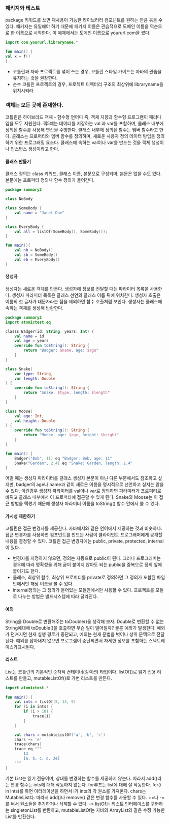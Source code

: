 
### 패키지와 테스트
package 키워드를 쓰면 재사용이 가능한 라이브러리 컴포넌트를 원하는 만큼 묶을 수 있다.
패키지는 유일해야 하기 때문에 패키지 이름은 관습적으로 도메인 이름을 역순으로 한 이름으로 시작한다. 이 예제에서는 도메인 이름으로 yoururl.com을 썼다.

```kotlin
import com.yoururl.libraryname.*

fun main() {
val x = f()
}
```


- 코틀린과 자바 프로젝트를 섞어 쓰는 경우, 코틀린 스타일 가이드는 자바의 관습을 유지하는 것을 권장한다.
- 순수 코틀린 프로젝트의 경우, 프로젝트 디렉터리 구조의 최상위에 libraryname을 위치시켜라

### 객체는 모든 곳에 존재한다.
코틀린은 하이브리드 객체 - 함수형 언어다 즉, 객체 지향과 함수형 프로그램이 패러다임을 모두 지원한다.
객5체는 데이터를 저장하는  val 과 var를 포함하며, 클래스 내부에 정의된 함수를 사용해 연산을 수행한다. 클래스 내부에 정의된 함수는 멤버 함수라고 한다. 클래스는 프로퍼티와 멤버 함수를 정의하며, 새로운 사용자 정의 데이터 탕입을 정의하기 위한 프로그래밍 요소다. 클래스에 속하는  val이나 var를 만드는 것을 객체 생성이나 인스턴스 생성이라고 한다.

#### 클래스 만들기
클래스 정의는 class 키워드, 클래스 이름, 본문으로 구성되며, 본문은 없을 수도 있다. 본문에는 프로퍼티 정의나 함수 정의가 들어간다.

```Kotlin
package summary2

class NoBody

class SomeBody {
	val name = "Janet Doe"
}

class EveryBody {
	val all = listOf(SomeBody(), SomeBody());
}

fun main(){
	val nb = NoBody()
	val sb = SomeBody()
	val eb = EveryBody()
}
```

#### 생성자
생성자는 새로운 객체를 만든다. 생성자에 정보를 전달할 때는 파라미터 목록을 사용한다. 생성자 파라미터 목록은 클래스 선언의 클래스 이름 뒤에 위치한다. 생성자 호출은 이름의 첫 글자가 대문자라는 점을 제외하면 함수 호출처럼 보인다. 생성자는 클래스에 속하는 객체를 생성해 반환한다.

```Kotlin
package summary2
import atomictest.eq

classs Badger(id: String, years: Int) {
	val name = id
	val age = years
	override fun toString(): String {
		return "Badger: $name, age: $age"
	}
}

class Snake(
	var type: String,
	var length: Double
) {
	override fun toString(): String {
		return "Snake: $type, length: $length"
	}
}

class Moose(
	val age: Int,
	val height: Double
) {
	override fun toString(): String {
		return "Moose, age: $age, height: $height"
	}
}

fun main() {
	Badger("Bob", 11) eq "Badger: Bob, age: 11"
	Snake("Garden", 2.4) eq "Snake: Garden, length: 2.4"
}
```

어떨 때는 생성자 파라미터를 클래스 생성자 본문이 아닌 다른 부분에서도 참조하고 싶지만, badger의 age나 name과 같이 새로운 이름을 명시적으로 선언하고 싶지는 않을 수 있다. 이런경우 생성자 파라미터를 val이나 var로 정의하면 파라미터가 프로퍼티로 바뀌고 클래스 내부에서 이 프로퍼티에 접근할 수 있게 된다. Snake와  Moose는 이 접근 방법을 택했기 때문에 생성자 파라미터 이름을 toString() 함수 안에서 쓸 수 있다.

#### 가시성 제한하기

코틀린은 접근 변경자를 제공한다. 자바에서와 같은 언어에서 제공하는 것과 비슷하다. 접근 변경자를 사용하면 컴포넌트를 만드는 사람이 클라이언트 프로그래머에게 공개할 내용을 결정할 수 있다. 코틀린 접근 변경자에는 public, private, protected, internal이 있다.

- 변경자를 지정하지 않으면, 정의는 자동으로  public이 된다. 그러나 프로그래머는 경우에 따라 명확성을 위해 굳이 붙이지 않아도 되는 public을 중복으로 정의 앞에 붙이기도 한다.
- 클래스, 최상위 함수, 최상위 프로퍼티를 private로 정의하면 그 정의가 포함된 파일 안에서만 해당 이름을 볼 수 있다.
- internal정의는  그 정의가 들어있는 모듈안에서만 사용할 수 있다. 프로젝트를 모듈로 나누는 방법은 빌드시스템에 따라 달라진다.

#### 예외
String을 Double로 변환해주는 toDouble()을 생각해 보자. Double로 변환할 수 없는 String에대해 toDouble()을 호출하면 무슨 일이 벌어질까?
물론 예외가 발생한다. 예외가 던져지면 현재 실행 경로가 중단되고, 예외는 현재 문법을 벗어나 상위 문맥으로 전달된다. 예외를 잡아내지 않으면 프로그램이 중단되면서 자세한 정보를 포함하는 스택트레이스가표시된다.


#### 리스트
List는 코틀린의 기본적인 순차적 컨테이너(컬렉션) 타입이다. listOf()로 읽기 전용 리스트를 만들고,  mutableListOf()로 가변 리스트를 만든다.
```Kotlin
import atomictest.*
 
fun main() {
	val ints = listOf(5, 13, 9)
	for (i in ints) {
		if (i > 10) {
			trace(i)
		}
	}

	val chars = mutableListOf('a', 'b', 'c')
	chars += 'e'
	trace(chars)
	trace eq """
		13
		[a, b, c, d, 3e]
	"""
}
```

기본 List는 읽기 전용이며, 상태를 변경하는 함수를 제공하지 않는다. 따라서 add()라는 변경 함수는 ints에 대해 작동하지 않는다.
for루프는 list에 대해 잘 작동한다. for(i in ints)를 하면 이터레이션을 하면서 i가 ints의 각 원소를 가져온다.
chars는 MutableList다. 따라서 add()나 remove() 같은 변경 함수를 사용할 수 있다. +=나 -=를 써서 원소들을 추가하거나 삭제할 수 있다.
-> listOf는 리스트 인터페이스를 구현하는 singletonList를 반환하고, mutableListOf는 자바의 ArrayList와 같은 수정 가능한 List를 반환한다.